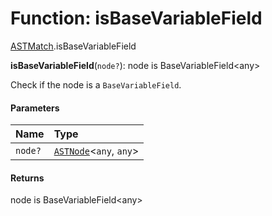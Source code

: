 # Function: isBaseVariableField

[ASTMatch](/auto-docs/variable-core/modules/ASTMatch.md).isBaseVariableField

**isBaseVariableField**(`node?`): node is BaseVariableField\<any>

Check if the node is a `BaseVariableField`.

#### Parameters

| Name | Type |
| :------ | :------ |
| `node?` | [`ASTNode`](/auto-docs/variable-core/classes/ASTNode.md)<`any`, `any`> |

#### Returns

node is BaseVariableField\<any>
